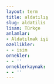 ```yaml
---
layout: term
title: aldatılış
slug: aldatilis
lisan: Türkçe
anlamlar:
- Aldatılmak işi
ozellikler:
- - isim
ornekler:
- - ''
orneklerkaynak:
- - ''
---
```

